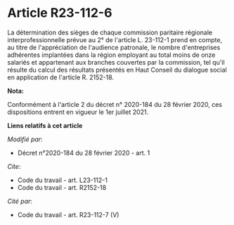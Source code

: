 # Article R23-112-6

La détermination des sièges de chaque commission paritaire régionale interprofessionnelle prévue au 2° de l'article L.
23-112-1 prend en compte, au titre de l'appréciation de l'audience patronale, le nombre d'entreprises adhérentes implantées
dans la région employant au total moins de onze salariés et appartenant aux branches couvertes par la commission, tel qu'il
résulte du calcul des résultats présentés en Haut Conseil du dialogue social en application de l'article R. 2152-18.

**Nota:**

Conformément à l'article 2 du décret n° 2020-184 du 28 février 2020, ces dispositions entrent en vigueur le 1er juillet 2021.

**Liens relatifs à cet article**

_Modifié par_:

  - Décret n°2020-184 du 28 février 2020 - art. 1

_Cite_:

  - Code du travail - art. L23-112-1
  - Code du travail - art. R2152-18

_Cité par_:

  - Code du travail - art. R23-112-7 (V)
